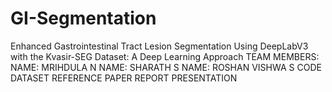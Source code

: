 # GI-Segmentation
Enhanced Gastrointestinal Tract Lesion Segmentation Using DeepLabV3 with the Kvasir-SEG Dataset: A Deep Learning Approach
TEAM MEMBERS: NAME: MRIHDULA N  NAME: SHARATH S   NAME: ROSHAN VISHWA S
CODE
DATASET
REFERENCE PAPER
REPORT
PRESENTATION
